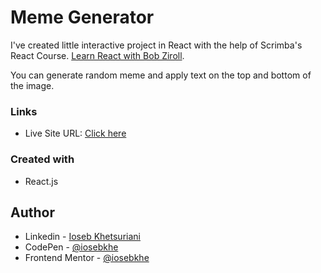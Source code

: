 # Meme Generator

I've created little interactive project in React with the help of Scrimba's React Course. [Learn React with Bob Ziroll](https://scrimba.com/learn/learnreact).

You can generate random meme and apply text on the top and bottom of the image.

### Links

- Live Site URL: [Click here](https://memegen-iosebkhe.netlify.app/)

### Created with

- React.js

## Author

- Linkedin - [Ioseb Khetsuriani](https://www.linkedin.com/in/ioseb-khetsuriani-1831801b5/)
- CodePen - [@iosebkhe](https://codepen.io/iosebkhe)
- Frontend Mentor - [@iosebkhe](https://www.frontendmentor.io/profile/iosebkhe)
